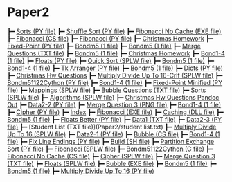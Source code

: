 # Paper2

┣━  [Sorts (PY file)](Paper2/colliert_sorts.py)
┣━  [Shuffle Sort (PY file)](Paper2/shuffle_sort.py)
┣━  [Fibonacci No Cache (EXE file)](Paper2/fibonacci_no_cache.exe)
┣━  [Fibonacci (CS file)](Paper2/fibonacci.cs)
┣━  [Fibonacci (PY file)](Paper2/fibonacci.py)
┣━  [Christmas Homework](Paper2/colliert_christmas_homework.html)
┣━  [Fixed-Point (PY file)](Paper2/colliert_fixed-point.py)
┣━  [Bondm5 (1 file)](Paper2/colliert_bondm5.1.1-1_v2.py)
┣━  [Bondm5 (1 file)](Paper2/colliert_bondm5.1.3-1.py)
┣━  [Merge Questions (TXT file)](Paper2/colliert_merge_questions.txt)
┣━  [Bondm5 (1 file)](Paper2/colliert_bondm5.1.1-2.py)
┣━  [Christmas Homework](Paper2/colliert_christmas_homework.md)
┣━  [Bond1-4 (1 file)](Paper2/colliert_bond1-4.1.2-2.splw)
┣━  [Floats (PY file)](Paper2/colliert_floats.py)
┣━  [Quick Sort (SPLW file)](Paper2/colliert_quick_sort.splw)
┣━  [Bondm5 (1 file)](Paper2/colliert_bondm5.1.1-2.splw)
┣━  [Bond1-4 (1 file)](Paper2/colliert_bond1-4.1.2-5.splw)
┣━  [Tk Arranger (PY file)](Paper2/tk_arranger.py)
┣━  [Bondm5 (1 file)](Paper2/colliert_bondm5.1.5-1.py)
┣━  [Dicts (PY file)](Paper2/colliert_dicts.py)
┣━  [Christmas Hw Questions](Paper2/colliert_christmas_hw_questions.md)
┣━  [Multiply Divide Up To 16-Crlf (SPLW file)](Paper2/colliert_multiply_divide_up_to_16-crlf.splw)
┣━  [Bondm51122Cython (PY file)](Paper2/bondm51122cython.py)
┣━  [Bond1-4 (1 file)](Paper2/colliert_bond1-4.1.2-1.splw)
┣━  [Fixed-Point Minified (PY file)](Paper2/colliert_fixed-point_minified.py)
┣━  [Mappings (SPLW file)](Paper2/colliert_mappings.splw)
┣━  [Bubble Questions (TXT file)](Paper2/colliert_bubble_questions.txt)
┣━  [Sorts (SPLW file)](Paper2/colliert_sorts.splw)
┣━  [Algorithms (SPLW file)](Paper2/colliert_algorithms.splw)
┣━  [Christmas Hw Questions Pandoc Out](Paper2/colliert_christmas_hw_questions_pandoc_out.html)
┣━  [Data2-2 (PY file)](Paper2/colliert_data2-2.py)
┣━  [Merge Question 3 (PNG file)](Paper2/colliert_merge_question_3.png)
┣━  [Bond1-4 (1 file)](Paper2/colliert_bond1-4.1.2-4.splw)
┣━  [Cipher (PY file)](Paper2/colliert_cipher.py)
┣━  [Index](Paper2/index.md)
┣━  [Fibonacci (EXE file)](Paper2/fibonacci.exe)
┣━  [Caching (DLL file)](Paper2/Caching.dll)
┣━  [Bondm5 (1 file)](Paper2/colliert_bondm5.1.5-2.py)
┣━  [Floats Better (PY file)](Paper2/colliert_floats_better.py)
┣━  [Data1 (TXT file)](Paper2/colliert_data1.txt)
┣━  [Data2-3 (PY file)](Paper2/colliert_data2-3.py)
┣━  [Student List (TXT file)](Paper2/student list.txt)
┣━  [Multiply Divide Up To 16 (SPLW file)](Paper2/colliert_multiply_divide_up_to_16.splw)
┣━  [Data2-1 (PY file)](Paper2/colliert_data2-1.py)
┣━  [Bubble (CS file)](Paper2/bubble.cs)
┣━  [Bond1-4 (1 file)](Paper2/colliert_bond1-4.1.2-3.splw)
┣━  [Fix Line Endings (PY file)](Paper2/fix_line_endings.py)
┣━  [Build (SH file)](Paper2/build.sh)
┣━  [Partition Exchange Sort (PY file)](Paper2/colliert_partition_exchange_sort.py)
┣━  [Fibonacci (SPLW file)](Paper2/fibonacci.splw)
┣━  [Bondm51122Cython (C file)](Paper2/bondm51122cython.c)
┣━  [Fibonacci No Cache (CS file)](Paper2/fibonacci_no_cache.cs)
┣━  [Cipher (SPLW file)](Paper2/colliert_cipher.splw)
┣━  [Merge Question 3 (TXT file)](Paper2/colliert_merge_question_3.txt)
┣━  [Floats (SPLW file)](Paper2/colliert_floats.splw)
┣━  [Bubble (EXE file)](Paper2/bubble.exe)
┣━  [Bondm5 (1 file)](Paper2/colliert_bondm5.1.1-1.py)
┣━  [Bondm5 (1 file)](Paper2/colliert_bondm5.1.1-2_v2.py)
┣━  [Multiply Divide Up To 16 (PY file)](Paper2/colliert_multiply_divide_up_to_16.py)